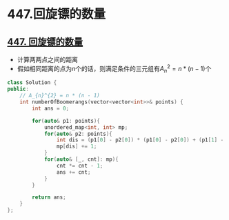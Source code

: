 # 447.回旋镖的数量




## [447. 回旋镖的数量](https://leetcode-cn.com/problems/number-of-boomerangs/)

+ 计算两两点之间的距离
+ 假如相同距离的点为$n$个的话，则满足条件的三元组有$A_{n}^{2} = n * (n - 1)$个

``` cpp
class Solution {
public:
    // A_{n}^{2} = n * (n - 1)
    int numberOfBoomerangs(vector<vector<int>>& points) {
        int ans = 0;

        for(auto& p1: points){
            unordered_map<int, int> mp;
            for(auto& p2: points){
                int dis = (p1[0] - p2[0]) * (p1[0] - p2[0]) + (p1[1] - p2[1]) * (p1[1] - p2[1]);
                mp[dis] += 1;
            }
            for(auto& [_, cnt]: mp){
                cnt *= cnt - 1;
                ans += cnt;
            }
        }

        return ans;
    }
};
```


